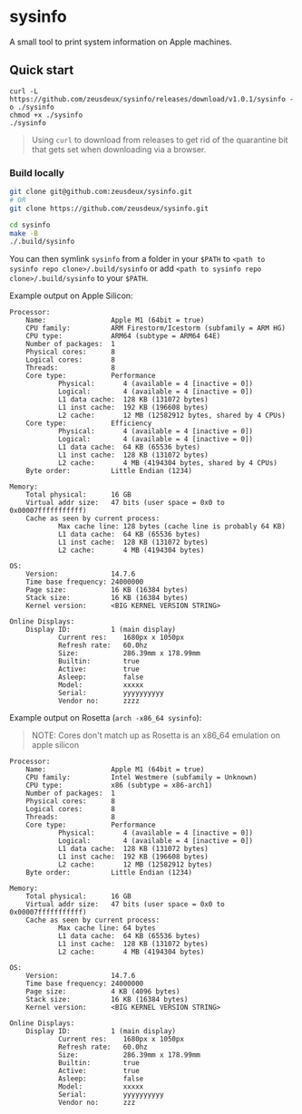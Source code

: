 # sysinfo

A small tool to print system information on Apple machines.

## Quick start

```
curl -L https://github.com/zeusdeux/sysinfo/releases/download/v1.0.1/sysinfo -o ./sysinfo
chmod +x ./sysinfo
./sysinfo
```

> Using `curl` to download from releases to get rid of the quarantine bit that gets set
> when downloading via a browser.

### Build locally

```sh
git clone git@github.com:zeusdeux/sysinfo.git
# OR
git clone https://github.com/zeusdeux/sysinfo.git

cd sysinfo
make -B
./.build/sysinfo
```

You can then symlink `sysinfo` from a folder in your `$PATH` to `<path
to sysinfo repo clone>/.build/sysinfo` or add `<path to sysinfo repo
clone>/.build/sysinfo` to your `$PATH`.

Example output on Apple Silicon:

```
Processor:
	Name:                Apple M1 (64bit = true)
	CPU family:          ARM Firestorm/Icestorm (subfamily = ARM HG)
	CPU type:            ARM64 (subtype = ARM64 64E)
	Number of packages:  1
	Physical cores:      8
	Logical cores:       8
	Threads:             8
	Core type:           Performance
		    Physical:       4 (available = 4 [inactive = 0])
		    Logical:        4 (available = 4 [inactive = 0])
		    L1 data cache:  128 KB (131072 bytes)
		    L1 inst cache:  192 KB (196608 bytes)
		    L2 cache:       12 MB (12582912 bytes, shared by 4 CPUs)
	Core type:           Efficiency
		    Physical:       4 (available = 4 [inactive = 0])
		    Logical:        4 (available = 4 [inactive = 0])
		    L1 data cache:  64 KB (65536 bytes)
		    L1 inst cache:  128 KB (131072 bytes)
		    L2 cache:       4 MB (4194304 bytes, shared by 4 CPUs)
	Byte order:          Little Endian (1234)

Memory:
	Total physical:      16 GB
	Virtual addr size:   47 bits (user space = 0x0 to 0x00007fffffffffff)
	Cache as seen by current process:
		    Max cache line: 128 bytes (cache line is probably 64 KB)
		    L1 data cache:  64 KB (65536 bytes)
		    L1 inst cache:  128 KB (131072 bytes)
		    L2 cache:       4 MB (4194304 bytes)

OS:
	Version:             14.7.6
	Time base frequency: 24000000
	Page size:           16 KB (16384 bytes)
	Stack size:          16 KB (16384 bytes)
	Kernel version:      <BIG KERNEL VERSION STRING>

Online Displays:
	Display ID:          1 (main display)
		    Current res:    1680px x 1050px
		    Refresh rate:   60.0hz
		    Size:           286.39mm x 178.99mm
		    Builtin:        true
		    Active:         true
		    Asleep:         false
		    Model:          xxxxx
		    Serial:         yyyyyyyyyy
		    Vendor no:      zzzz

```

Example output on Rosetta (`arch -x86_64 sysinfo`):

> NOTE: Cores don't match up as Rosetta is an x86_64 emulation on apple silicon

```
Processor:
	Name:                Apple M1 (64bit = true)
	CPU family:          Intel Westmere (subfamily = Unknown)
	CPU type:            x86 (subtype = x86-arch1)
	Number of packages:  1
	Physical cores:      8
	Logical cores:       8
	Threads:             8
	Core type:           Performance
		    Physical:       4 (available = 4 [inactive = 0])
		    Logical:        4 (available = 4 [inactive = 0])
		    L1 data cache:  128 KB (131072 bytes)
		    L1 inst cache:  192 KB (196608 bytes)
		    L2 cache:       12 MB (12582912 bytes)
	Byte order:          Little Endian (1234)

Memory:
	Total physical:      16 GB
	Virtual addr size:   47 bits (user space = 0x0 to 0x00007fffffffffff)
	Cache as seen by current process:
		    Max cache line: 64 bytes
		    L1 data cache:  64 KB (65536 bytes)
		    L1 inst cache:  128 KB (131072 bytes)
		    L2 cache:       4 MB (4194304 bytes)

OS:
	Version:             14.7.6
	Time base frequency: 24000000
	Page size:           4 KB (4096 bytes)
	Stack size:          16 KB (16384 bytes)
	Kernel version:      <BIG KERNEL VERSION STRING>

Online Displays:
	Display ID:          1 (main display)
		    Current res:    1680px x 1050px
		    Refresh rate:   60.0hz
		    Size:           286.39mm x 178.99mm
		    Builtin:        true
		    Active:         true
		    Asleep:         false
		    Model:          xxxxx
		    Serial:         yyyyyyyyyy
		    Vendor no:      zzz
```
